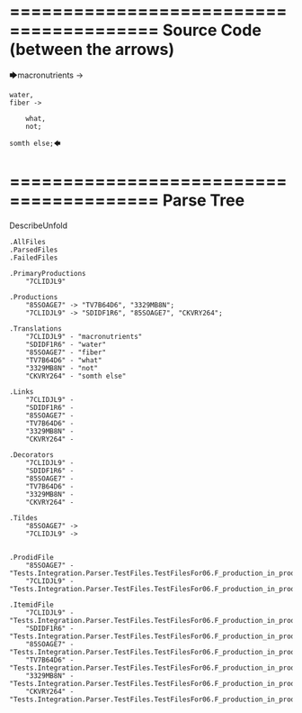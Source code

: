 ========================================
Source Code (between the arrows)
========================================

🡆macronutrients ->

    water,
	fiber ->

        what,
        not;

	somth else;🡄

========================================
Parse Tree
========================================
DescribeUnfold

    .AllFiles
    .ParsedFiles
    .FailedFiles

    .PrimaryProductions
        "7CLIDJL9" 

    .Productions
        "85SOAGE7" -> "TV7B64D6", "3329MB8N";
        "7CLIDJL9" -> "SDIDF1R6", "85SOAGE7", "CKVRY264";

    .Translations
        "7CLIDJL9" - "macronutrients"
        "SDIDF1R6" - "water"
        "85SOAGE7" - "fiber"
        "TV7B64D6" - "what"
        "3329MB8N" - "not"
        "CKVRY264" - "somth else"

    .Links
        "7CLIDJL9" - 
        "SDIDF1R6" - 
        "85SOAGE7" - 
        "TV7B64D6" - 
        "3329MB8N" - 
        "CKVRY264" - 

    .Decorators
        "7CLIDJL9" - 
        "SDIDF1R6" - 
        "85SOAGE7" - 
        "TV7B64D6" - 
        "3329MB8N" - 
        "CKVRY264" - 

    .Tildes
        "85SOAGE7" -> 
        "7CLIDJL9" -> 


    .ProdidFile
        "85SOAGE7" - "Tests.Integration.Parser.TestFiles.TestFilesFor06.F_production_in_production3.ds"
        "7CLIDJL9" - "Tests.Integration.Parser.TestFiles.TestFilesFor06.F_production_in_production3.ds"

    .ItemidFile
        "7CLIDJL9" - "Tests.Integration.Parser.TestFiles.TestFilesFor06.F_production_in_production3.ds"
        "SDIDF1R6" - "Tests.Integration.Parser.TestFiles.TestFilesFor06.F_production_in_production3.ds"
        "85SOAGE7" - "Tests.Integration.Parser.TestFiles.TestFilesFor06.F_production_in_production3.ds"
        "TV7B64D6" - "Tests.Integration.Parser.TestFiles.TestFilesFor06.F_production_in_production3.ds"
        "3329MB8N" - "Tests.Integration.Parser.TestFiles.TestFilesFor06.F_production_in_production3.ds"
        "CKVRY264" - "Tests.Integration.Parser.TestFiles.TestFilesFor06.F_production_in_production3.ds"

